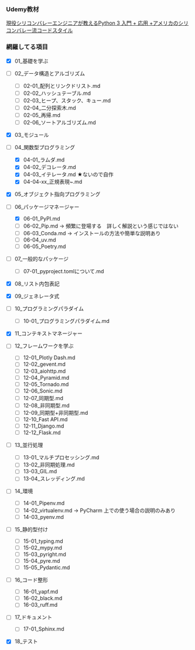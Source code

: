 ### Udemy教材
[現役シリコンバレーエンジニアが教えるPython 3 入門 + 応用 +アメリカのシリコンバレー流コードスタイル](https://www.udemy.com/course/python-beginner/?couponCode=25BBPMXPLOYCTRL)


### 網羅してる項目
 - [x] 01_基礎を学ぶ
 - [ ] 02_データ構造とアルゴリズム
   - [ ] 02-01_配列とリンクドリスト.md
   - [ ] 02-02_ハッシュテーブル.md
   - [ ] 02-03_ヒープ、スタック、キュー.md
   - [ ] 02-04_二分探索木.md
   - [ ] 02-05_再帰.md
   - [ ] 02-06_ソートアルゴリズム.md
 - [x] 03_モジュール
 - [ ] 04_関数型プログラミング
   - [x] 04-01_ラムダ.md
   - [x] 04-02_デコレータ.md
   - [x] 04-03_イテレータ.md ★ないので自作
   - [x] 04-04-xx_正規表現~.md
 - [x] 05_オブジェクト指向プログラミング
 - [ ] 06_パッケージマネージャー
   - [x] 06-01_PyPI.md
   - [ ] 06-02_Pip.md -> 頻繁に登場する　詳しく解説という感じではない
   - [ ] 06-03_Conda.md -> インストールの方法や簡単な説明あり
   - [ ] 06-04_uv.md
   - [ ] 06-05_Poetry.md
 - [ ] 07_一般的なパッケージ
   - [ ] 07-01_pyproject.tomlについて.md
 - [x] 08_リスト内包表記
 - [x] 09_ジェネレータ式
 - [ ] 10_プログラミングパラダイム
   - [ ] 10-01_プログラミングパラダイム.md
 - [x] 11_コンテキストマネージャー
 - [ ] 12_フレームワークを学ぶ
   - [ ] 12-01_Plotly Dash.md
   - [ ] 12-02_gevent.md
   - [ ] 12-03_aiohttp.md
   - [ ] 12-04_Pyramid.md
   - [ ] 12-05_Tornado.md
   - [ ] 12-06_Sonic.md
   - [ ] 12-07_同期型.md
   - [ ] 12-08_非同期型.md
   - [ ] 12-09_同期型+非同期型.md
   - [ ] 12-10_Fast API.md
   - [ ] 12-11_Django.md
   - [ ] 12-12_Flask.md
 - [ ] 13_並行処理
   - [ ] 13-01_マルチプロセッシング.md
   - [ ] 13-02_非同期処理.md
   - [ ] 13-03_GIL.md
   - [ ] 13-04_スレッディング.md
 - [ ] 14_環境
   - [ ] 14-01_Pipenv.md
   - [ ] 14-02_virtualenv.md -> PyCharm 上での使う場合の説明のみあり
   - [ ] 14-03_pyenv.md
 - [ ] 15_静的型付け
   - [ ] 15-01_typing.md
   - [ ] 15-02_mypy.md
   - [ ] 15-03_pyright.md
   - [ ] 15-04_pyre.md
   - [ ] 15-05_Pydantic.md
 - [ ] 16_コード整形
   - [ ] 16-01_yapf.md
   - [ ] 16-02_black.md
   - [ ] 16-03_ruff.md
 - [ ] 17_ドキュメント
   - [ ] 17-01_Sphinx.md
 - [x] 18_テスト

